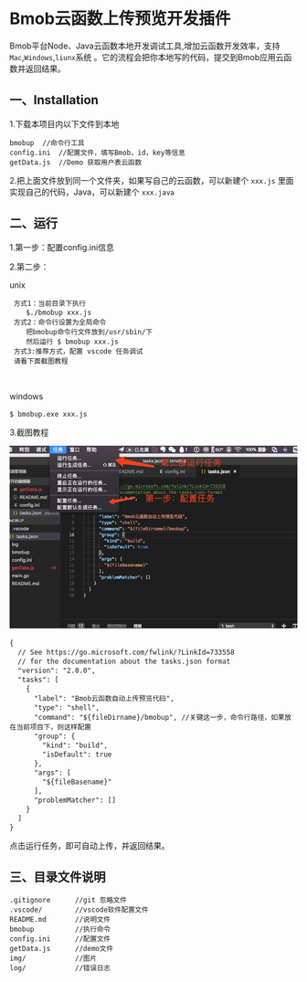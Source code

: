 # Bmob云函数上传预览开发插件



Bmob平台Node、Java云函数本地开发调试工具,增加云函数开发效率，支持`Mac`,`Windows`,`liunx`系统 。它的流程会把你本地写的代码，提交到Bmob应用云函数并返回结果。



## 一、Installation

1.下载本项目内以下文件到本地

```
bmobup  //命令行工具
config.ini	//配置文件，填写Bmob，id，key等信息
getData.js  //Demo 获取用户表云函数
```



2.把上面文件放到同一个文件夹，如果写自己的云函数，可以新建个 `xxx.js` 里面实现自己的代码，Java，可以新建个 `xxx.java` 

## 二、运行

1.第一步：配置config.ini信息



2.第二步：

unix

```
 方式1：当前目录下执行
 	$./bmobup xxx.js
 方式2：命令行设置为全局命令
 	把bmobup命令行文件放到/usr/sbin/下
 	然后运行 $ bmobup xxx.js
 方式3:推荐方式，配置 vscode 任务调试
 请看下面截图教程
 
 
```

windows

```
$ bmobup.exe xxx.js
```

3.截图教程

![操作步骤](./img/WX20180724-120018@2x.png)



```
{
  // See https://go.microsoft.com/fwlink/?LinkId=733558
  // for the documentation about the tasks.json format
  "version": "2.0.0",
  "tasks": [
    {
      "label": "Bmob云函数自动上传预览代码",
      "type": "shell",
      "command": "${fileDirname}/bmobup", //关键这一步，命令行路径，如果放在当前项目下，则这样配置
      "group": {
        "kind": "build",
        "isDefault": true
      },
      "args": [
        "${fileBasename}"
      ],
      "problemMatcher": []
    }
  ]
}
```



点击运行任务，即可自动上传，并返回结果。



## 三、目录文件说明

```
.gitignore		//git 忽略文件
.vscode/		//vscode软件配置文件
README.md		//说明文件
bmobup			//执行命令
config.ini		//配置文件
getData.js		//demo文件
img/			//图片
log/			//错误日志
```

